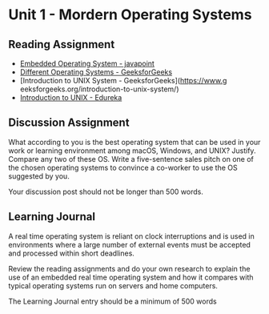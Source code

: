 # Unit 1 - Mordern Operating Systems

## Reading Assignment

- [Embedded Operating System - javapoint](https://www.javatpoint.com/embedded-operating-system)
- [Different Operating Systems - GeeksforGeeks](https://www.geeksforgeeks.org/different-operating-systems/)
- [Introduction to UNIX System - GeeksforGeeks](https://www.g eeksforgeeks.org/introduction-to-unix-system/)
- [Introduction to UNIX - Edureka](https://www.youtube.com/watch?v=vLPdBp9vv9Y)

## Discussion Assignment

What according to you is the best operating system that can be used in your work or learning environment among macOS, Windows, and UNIX? Justify. Compare any two of these OS. Write a five-sentence sales pitch on one of the chosen operating systems to convince a co-worker to use the OS suggested by you.

Your discussion post should not be longer than 500 words.

## Learning Journal

A real time operating system is reliant on clock interruptions and is used in environments where a large number of external events must be accepted and processed within short deadlines.

Review the reading assignments and do your own research to explain the use of an embedded real time operating system and how it compares with typical operating systems run on servers and home computers.

The Learning Journal entry should be a minimum of 500 words
